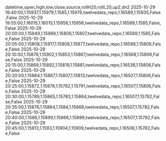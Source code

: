 datetime,open,high,low,close,source,rollH20,rollL20,up2,dn2
2025-10-29 19:40:00,1.15937,1.15979,1.1585,1.15976,twelvedata_repo,1.16589,1.15935,False,False
2025-10-29 19:55:00,1.16015,1.16015,1.15956,1.15956,twelvedata_repo,1.16589,1.1585,False,False
2025-10-29 20:00:00,1.15949,1.15989,1.15806,1.15807,twelvedata_repo,1.16589,1.1585,False,False
2025-10-29 20:05:00,1.15808,1.15917,1.15808,1.15877,twelvedata_repo,1.16589,1.15806,False,False
2025-10-29 20:10:00,1.15876,1.15902,1.15853,1.15867,twelvedata_repo,1.16568,1.15806,False,False
2025-10-29 20:15:00,1.15869,1.15892,1.15819,1.15881,twelvedata_repo,1.16538,1.15806,False,False
2025-10-29 20:20:00,1.15884,1.15887,1.15807,1.15813,twelvedata_repo,1.16507,1.15806,False,False
2025-10-29 20:25:00,1.15872,1.15878,1.15782,1.15791,twelvedata_repo,1.16507,1.15806,False,False
2025-10-29 20:30:00,1.15789,1.15865,1.15783,1.15864,twelvedata_repo,1.16507,1.15782,False,False
2025-10-29 20:35:00,1.15876,1.15884,1.1584,1.15868,twelvedata_repo,1.16507,1.15782,False,False
2025-10-29 20:40:00,1.1588,1.15899,1.15866,1.15899,twelvedata_repo,1.16507,1.15782,False,False
2025-10-29 20:45:00,1.15913,1.1593,1.15904,1.15909,twelvedata_repo,1.16506,1.15782,False,False
